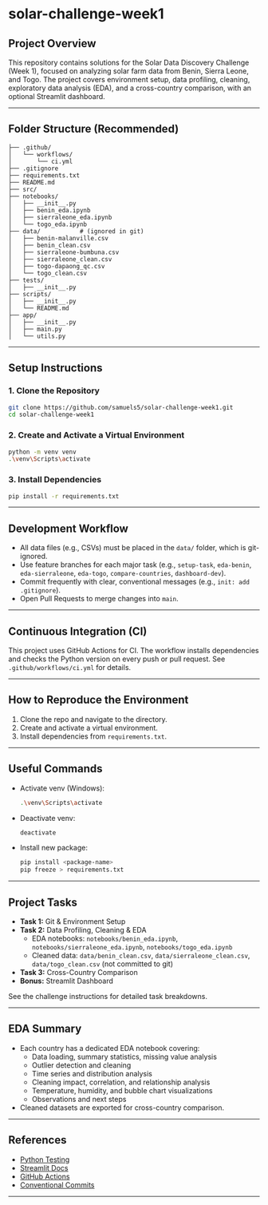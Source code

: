 # solar-challenge-week1

## Project Overview

This repository contains solutions for the Solar Data Discovery Challenge (Week 1), focused on analyzing solar farm data from Benin, Sierra Leone, and Togo. The project covers environment setup, data profiling, cleaning, exploratory data analysis (EDA), and a cross-country comparison, with an optional Streamlit dashboard.

---

## Folder Structure (Recommended)

```
├── .github/
│   └── workflows/
│       └── ci.yml
├── .gitignore
├── requirements.txt
├── README.md
├── src/
├── notebooks/
│   ├── __init__.py
│   ├── benin_eda.ipynb
│   ├── sierraleone_eda.ipynb
│   └── togo_eda.ipynb
├── data/           # (ignored in git)
│   ├── benin-malanville.csv
│   ├── benin_clean.csv
│   ├── sierraleone-bumbuna.csv
│   ├── sierraleone_clean.csv
│   ├── togo-dapaong_qc.csv
│   └── togo_clean.csv
├── tests/
│   ├── __init__.py
├── scripts/
│   ├── __init__.py
│   └── README.md
├── app/
│   ├── __init__.py
│   ├── main.py
│   └── utils.py
```

---

## Setup Instructions

### 1. Clone the Repository

```sh
git clone https://github.com/samuels5/solar-challenge-week1.git
cd solar-challenge-week1
```

### 2. Create and Activate a Virtual Environment

```sh
python -m venv venv
.\venv\Scripts\activate
```

### 3. Install Dependencies

```sh
pip install -r requirements.txt
```

---

## Development Workflow

- All data files (e.g., CSVs) must be placed in the `data/` folder, which is git-ignored.
- Use feature branches for each major task (e.g., `setup-task`, `eda-benin`, `eda-sierraleone`, `eda-togo`, `compare-countries`, `dashboard-dev`).
- Commit frequently with clear, conventional messages (e.g., `init: add .gitignore`).
- Open Pull Requests to merge changes into `main`.

---

## Continuous Integration (CI)

This project uses GitHub Actions for CI. The workflow installs dependencies and checks the Python version on every push or pull request. See `.github/workflows/ci.yml` for details.

---

## How to Reproduce the Environment

1. Clone the repo and navigate to the directory.
2. Create and activate a virtual environment.
3. Install dependencies from `requirements.txt`.

---

## Useful Commands

- Activate venv (Windows):
  ```sh
  .\venv\Scripts\activate
  ```
- Deactivate venv:
  ```sh
  deactivate
  ```
- Install new package:
  ```sh
  pip install <package-name>
  pip freeze > requirements.txt
  ```

---

## Project Tasks

- **Task 1:** Git & Environment Setup
- **Task 2:** Data Profiling, Cleaning & EDA
  - EDA notebooks: `notebooks/benin_eda.ipynb`, `notebooks/sierraleone_eda.ipynb`, `notebooks/togo_eda.ipynb`
  - Cleaned data: `data/benin_clean.csv`, `data/sierraleone_clean.csv`, `data/togo_clean.csv` (not committed to git)
- **Task 3:** Cross-Country Comparison
- **Bonus:** Streamlit Dashboard

See the challenge instructions for detailed task breakdowns.

---

## EDA Summary

- Each country has a dedicated EDA notebook covering:
  - Data loading, summary statistics, missing value analysis
  - Outlier detection and cleaning
  - Time series and distribution analysis
  - Cleaning impact, correlation, and relationship analysis
  - Temperature, humidity, and bubble chart visualizations
  - Observations and next steps
- Cleaned datasets are exported for cross-country comparison.

---

## References

- [Python Testing](https://realpython.com/python-testing/)
- [Streamlit Docs](https://docs.streamlit.io/)
- [GitHub Actions](https://docs.github.com/en/actions)
- [Conventional Commits](https://www.conventionalcommits.org/en/v1.0.0/)

---
